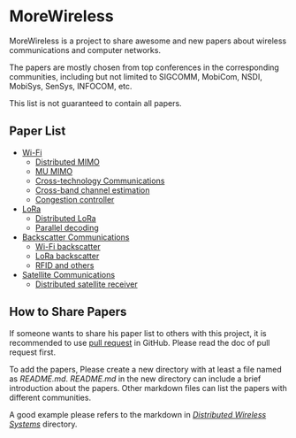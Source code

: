 # MoreWireless

MoreWireless is a project to share awesome and new papers about wireless communications and computer networks.

The papers are mostly chosen from top conferences in the corresponding communities, including but not limited to SIGCOMM, MobiCom, NSDI, MobiSys, SenSys, INFOCOM, etc.

This list is not guaranteed to contain all papers.

## Paper List

- [Wi-Fi](./WiFi)
    - [Distributed MIMO](./WiFi/distributed_mimo.md)
    - [MU MIMO](./WiFI/mu_mimo.md)
    - [Cross-technology Communications](./WiFi/CTC.md)
    - [Cross-band channel estimation](./WiFi/channel_estimation.md)
    - [Congestion controller](./WiFi/congestion_controller.md)
- [LoRa](./LoRa)
    - [Distributed LoRa](./LoRa/distributed_lora_receiver.md)
    - [Parallel decoding](./LoRa/parallel_decoding.md)
- [Backscatter Communications](./backscatter_communications)
    - [Wi-Fi backscatter](./backscatter_communications/wifi_backscatter.md)
    - [LoRa backscatter](./backscatter_communications/lora_backscatter.md)
    - [RFID and others](./backscatter_communications/RFID.md)
- [Satellite Communications](./satellite_comm)
    - [Distributed satellite receiver](./satellite_comm/satellite_comm.md)

## How to Share Papers

If someone wants to share his paper list to others with this project, it is recommended to use [pull request](https://docs.github.com/en/github/collaborating-with-pull-requests/proposing-changes-to-your-work-with-pull-requests/about-pull-requests) in GitHub.
Please read the doc of pull request first.

To add the papers, Please create a new directory with at least a file named as *README.md*.
*README.md* in the new directory can include a brief introduction about the papers.
Other markdown files can list the papers with different communities.

A good example please refers to the markdown in [*Distributed Wireless Systems*](./distributed_wireless_systems) directory.
